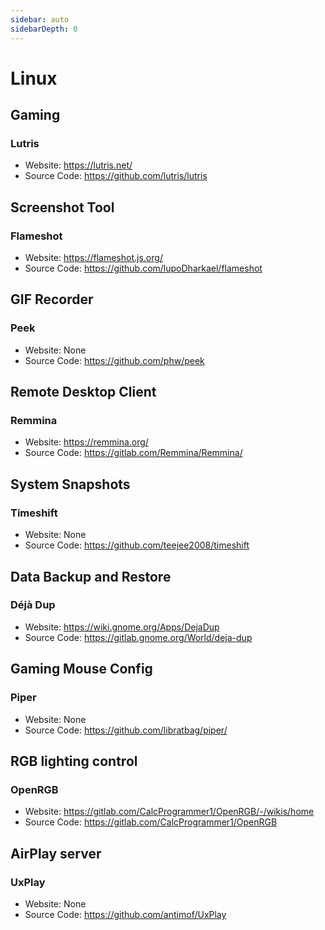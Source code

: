 ```yaml
---
sidebar: auto
sidebarDepth: 0
---
```


# Linux

## Gaming
### Lutris
- Website: <https://lutris.net/>
- Source Code: <https://github.com/lutris/lutris>

## Screenshot Tool
### Flameshot
- Website: <https://flameshot.js.org/>
- Source Code: <https://github.com/lupoDharkael/flameshot>

## GIF Recorder
### Peek
- Website: None
- Source Code: <https://github.com/phw/peek>

## Remote Desktop Client
### Remmina
- Website: <https://remmina.org/>
- Source Code: <https://gitlab.com/Remmina/Remmina/>

## System Snapshots
### Timeshift
- Website: None
- Source Code: <https://github.com/teejee2008/timeshift>

## Data Backup and Restore
### Déjà Dup
- Website: <https://wiki.gnome.org/Apps/DejaDup>
- Source Code: <https://gitlab.gnome.org/World/deja-dup>

## Gaming Mouse Config
### Piper
- Website: None
- Source Code: <https://github.com/libratbag/piper/>

## RGB lighting control
### OpenRGB
- Website: <https://gitlab.com/CalcProgrammer1/OpenRGB/-/wikis/home>
- Source Code: <https://gitlab.com/CalcProgrammer1/OpenRGB>

## AirPlay server
### UxPlay
- Website: None
- Source Code: <https://github.com/antimof/UxPlay>
